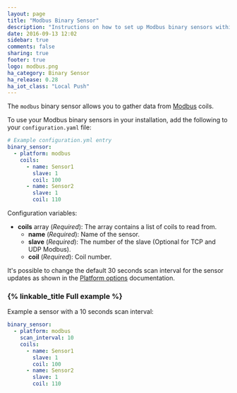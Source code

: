 ```yaml
---
layout: page
title: "Modbus Binary Sensor"
description: "Instructions on how to set up Modbus binary sensors within Home Assistant."
date: 2016-09-13 12:02
sidebar: true
comments: false
sharing: true
footer: true
logo: modbus.png
ha_category: Binary Sensor
ha_release: 0.28
ha_iot_class: "Local Push"
---
```


The `modbus` binary sensor allows you to gather data from [Modbus](http://www.modbus.org/) coils.

To use your Modbus binary sensors in your installation, add the following to your `configuration.yaml` file:

```yaml
# Example configuration.yml entry
binary_sensor:
  - platform: modbus
    coils:
      - name: Sensor1
        slave: 1
        coil: 100
      - name: Sensor2
        slave: 1
        coil: 110
```

Configuration variables:

- **coils** array (*Required*): The array contains a list of coils to read from.
  - **name** (*Required*): Name of the sensor.
  - **slave** (*Required*): The number of the slave (Optional for TCP and UDP Modbus).
  - **coil** (*Required*): Coil number.
  
It's possible to change the default 30 seconds scan interval for the sensor updates as shown in the [Platform options](/docs/configuration/platform_options/#scan-interval) documentation.

### {% linkable_title Full example %}

Example a sensor with a 10 seconds scan interval:

```yaml
binary_sensor:
  - platform: modbus
    scan_interval: 10
    coils:
      - name: Sensor1
        slave: 1
        coil: 100
      - name: Sensor2
        slave: 1
        coil: 110
```
